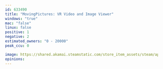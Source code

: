 ```yaml
---
id: 633490
title: "MovingPictures: VR Video and Image Viewer"
windows: "true"
mac: "false"
linux: false
positive: 1
negative: 2
estimated_owners: "0 - 20000"
peak_ccu: 0

image: https://shared.akamai.steamstatic.com/store_item_assets/steam/apps/633490/header.jpg?t=1645231949
opinions:
---
```

